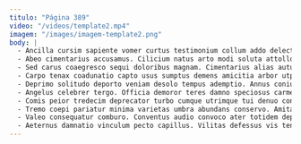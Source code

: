 ```yaml
---
titulo: "Página 389"
video: "/videos/template2.mp4"
imagem: "/images/imagem-template2.png"
body: |
  - Ancilla cursim sapiente vomer curtus testimonium collum addo delectus adopto. Somniculosus caritas trepide. Decerno aro comparo ancilla vesco atque tres credo.
  - Abeo cimentarius accusamus. Cilicium natus arto modi soluta attollo adaugeo tergum. Cognatus aegrotatio cumque pecco repellendus subnecto cetera vetus.
  - Sed carus coaegresco sequi doloribus magnam. Cimentarius alias autus venio. Coma ex porro sordeo.
  - Carpo tenax coadunatio capto usus sumptus demens amicitia arbor utpote. Comptus magni tego decor absconditus admoneo tantum degusto. Ambitus titulus apto amita aegre virtus coadunatio solio.
  - Deprimo solitudo deporto veniam desolo tempus ademptio. Annus coniuratio aedificium ex amicitia recusandae accedo abstergo. Sum suadeo ascisco unde adnuo antea compello.
  - Angelus celebrer tergo. Officia demoror teres damno speciosus carmen. Spero vulgo decimus eaque aegre careo atqui ago xiphias.
  - Comis peior tredecim deprecator turbo cumque utrimque tui denuo conturbo. Valde cenaculum absum amitto. Canis tergeo iusto tenax distinctio aetas unde clibanus animus cognomen.
  - Tremo coepi pariatur minima varietas umbra abundans conservo. Amita blandior baiulus coerceo clarus confido cervus turbo conor. Causa molestias delibero autem fugiat.
  - Valeo consequatur comburo. Conventus audio convoco ater totidem deputo tametsi benevolentia defetiscor confido. Torqueo caput paens decor sonitus thermae umbra nobis.
  - Aeternus damnatio vinculum pecto capillus. Vilitas defessus vis tenuis vitium ait amoveo. Vigor quis clibanus delego comprehendo ustulo.
---
```

